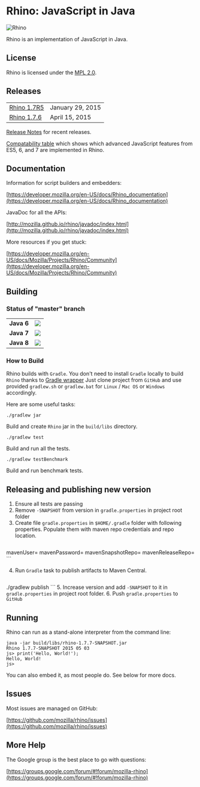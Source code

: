 # Rhino: JavaScript in Java

![Rhino](https://developer.mozilla.org/@api/deki/files/832/=Rhino.jpg)

Rhino is an implementation of JavaScript in Java.

## License

Rhino is licensed under the [MPL 2.0](./LICENSE.txt).

## Releases

<table>
<tr><td><a href="https://github.com/mozilla/rhino/releases/tag/Rhino1_7R5_RELEASE">Rhino 1.7R5</a></td><td>January 29, 2015</td></tr>
<tr><td><a href="https://github.com/mozilla/rhino/releases/tag/Rhino1_7_6_RELEASE">Rhino 1.7.6</a></td><td>April 15, 2015</td></tr>
</table>

[Release Notes](./RELEASE-NOTES.md) for recent releases.

[Compatability table](http://mozilla.github.io/rhino/compat/engines.html) which shows which advanced JavaScript
features from ES5, 6, and 7 are implemented in Rhino.

## Documentation

Information for script builders and embedders:

[https://developer.mozilla.org/en-US/docs/Rhino_documentation](https://developer.mozilla.org/en-US/docs/Rhino_documentation)

JavaDoc for all the APIs:

[http://mozilla.github.io/rhino/javadoc/index.html](http://mozilla.github.io/rhino/javadoc/index.html)

More resources if you get stuck:

[https://developer.mozilla.org/en-US/docs/Mozilla/Projects/Rhino/Community](https://developer.mozilla.org/en-US/docs/Mozilla/Projects/Rhino/Community)

## Building

### Status of "master" branch

<table>
<tr><td><b>Java 6</b></td><td>
  <a href="http://ci.apigee.io/job/Mozilla%20Rhino%20Java%206">
    <img src="http://ci.apigee.io/buildStatus/icon?job=Mozilla%20Rhino%20Java%206"/>
  </a></td></tr>
<tr><td><b>Java 7</b></td><td>
  <a href="http://ci.apigee.io/job/Mozilla%20Rhino">
    <img src="http://ci.apigee.io/buildStatus/icon?job=Mozilla%20Rhino"/>
  </a></td></tr>
<tr><td><b>Java 8</b></td><td>
  <a href="http://ci.apigee.io/job/Mozilla%20Rhino%20Java%208">
    <img src="http://ci.apigee.io/buildStatus/icon?job=Mozilla%20Rhino%20Java%208"/>
  </a></td></tr>
</table>

### How to Build

Rhino builds with `Gradle`. You don't need to install `Gradle` locally to build `Rhino` thanks to [Gradle wrapper](http://gradle.org/docs/current/userguide/gradle_wrapper.html)
Just clone project from `GitHub` and use provided `gradlew.sh` or `gradlew.bat` for `Linux` / `Mac OS` or `Windows` accordingly.

Here are some useful tasks:

    ./gradlew jar

Build and create `Rhino` jar in the `build/libs` directory.

    ./gradlew test

Build and run all the tests.

    ./gradlew testBenchmark

Build and run benchmark tests.

## Releasing and publishing new version

1. Ensure all tests are passing
2. Remove `-SNAPSHOT` from version in `gradle.properties` in project root folder
3. Create file `gradle.properties` in `$HOME/.gradle` folder with following properties. Populate them with maven repo credentials and repo location.
    ```
mavenUser=
mavenPassword=
mavenSnapshotRepo=
mavenReleaseRepo=
    ```

4. Run `Gradle` task to publish artifacts to Maven Central.
    ```
./gradlew publish
    ```
5. Increase version and add `-SNAPSHOT` to it in `gradle.properties` in project root folder.
6. Push `gradle.properties` to `GitHub`
   
## Running

Rhino can run as a stand-alone interpreter from the command line:

    java -jar build/libs/rhino-1.7.7-SNAPSHOT.jar
    Rhino 1.7.7-SNAPSHOT 2015 05 03
    js> print('Hello, World!');
    Hello, World!
    js>

You can also embed it, as most people do. See below for more docs.

## Issues

Most issues are managed on GitHub:

[https://github.com/mozilla/rhino/issues](https://github.com/mozilla/rhino/issues)

## More Help

The Google group is the best place to go with questions:

[https://groups.google.com/forum/#!forum/mozilla-rhino](https://groups.google.com/forum/#!forum/mozilla-rhino)



